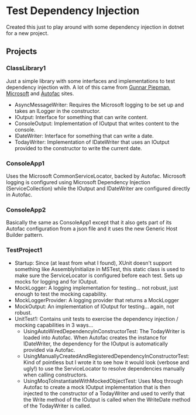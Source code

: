 # Test Dependency Injection

Created this just to play around with some dependency injection in dotnet for a new project.

## Projects

### ClassLibrary1

Just a simple library with some interfaces and implementations to test dependency injection with. A lot of this came from 
[Gunnar Piepman](https://gunnarpeipman.com/dotnet-core-dependency-injection/),
[Microsoft](https://docs.microsoft.com/en-us/aspnet/core/fundamentals/dependency-injection?view=aspnetcore-3.1) and 
[Autofac](https://autofac.readthedocs.io/en/latest/getting-started/index.html) sites.

- AsyncMessageWriter: Requires the Microsoft logging to be set up and takes an ILogger in the constructor.
- IOutput: Interface for something that can write content.
- ConsoleOutput: Implementation of IOutput that writes content to the console.
- IDateWriter: Interface for something that can write a date.
- TodayWriter: Implementation of IDateWriter that uses an IOutput provided to the constructor to write the current date.

### ConsoleApp1

Uses the Microsoft CommonServiceLocator, backed by Autofac. Microsoft logging is configured using Microsoft Dependency Injection 
(ServiceCollection) while the IOutput and IDateWriter are configured directly in Autofac.

### ConsoleApp2

Basically the same as ConsoleApp1 except that it also gets part of its Autofac configuration from a json file and it uses the new 
Generic Host Builder pattern.

### TestProject1

- Startup: Since (at least from what I found), XUnit doesn't support something like AssemblyInitialize in MSTest, this static
class is used to make sure the ServiceLocator is configured before each test. Sets up mocks for logging and for IOutput.
- MockLogger: A logging implementation for testing... not robust, just enough to test the mocking capability.
- MockLoggerProvider: A logging provider that returns a MockLogger
- MockOutput: An implementation of IOutput for testing... again, not robust.
- UnitTest1: Contains unit tests to exercise the dependency injection / mocking capabilities in 3 ways...
    + UsingAutoWiredDependencyInConstructorTest: The TodayWriter is loaded into Autofac. When Autofac creates the instance for 
    IDateWriter, the dependency for the IOutput is automatically provided via Autofac.
    + UsingManuallyCreatedAndRegisteredDependencyInConstructorTest: Kind of pointless but I wrote it to see how it would look 
    (verbose and ugly!) to use the ServiceLocator to resolve dependencies manually when calling constructors.
    + UsingMoqToInstantiateWithMockedObjectTest: Uses Moq through Autofac to create a mock IOutput implementation that is then
    injected to the constructor of a TodayWriter and used to verify that the Write method of the IOutput is called when the 
    WriteDate method of the TodayWriter is called.
